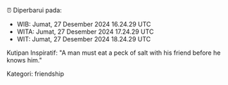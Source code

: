 ⏰ Diperbarui pada:
- WIB: Jumat, 27 Desember 2024 16.24.29 UTC
- WITA: Jumat, 27 Desember 2024 17.24.29 UTC
- WIT: Jumat, 27 Desember 2024 18.24.29 UTC

Kutipan Inspiratif:
"A man must eat a peck of salt with his friend before he knows him."


Kategori: friendship


